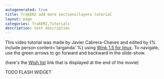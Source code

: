 ```yaml
---
autogenerated: true
title: TrakEM2 add more sections/layers tutorial
layout: page
categories: TrakEM2,Tutorials
description: test description
---
```


This video tutorial was made by Javier Cabrera-Chaves and edited by {% include person content='Iarganda' %} using [Wink 1.5 for linux](http://www.debugmode.com/wink/). To navigate, use the green arrows to go forward and backward in the slide-show.

(here's the [Wish list](/licensing/wish-list) link that is displayed at the end of the movie)

TODO FLASH WIDGET

 
